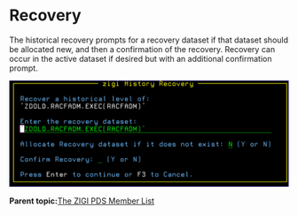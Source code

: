 # Recovery

The historical recovery prompts for a recovery dataset if that dataset should be allocated new, and then a confirmation of the recovery. Recovery can occur in the active dataset if desired but with an additional confirmation prompt.

![](media/img(76).png)

**Parent topic:**[The ZIGI PDS Member List](zOS_ISPF_Git_Interface_Users_Guide_V3R0_the_zigi_pds_member_list.md)

